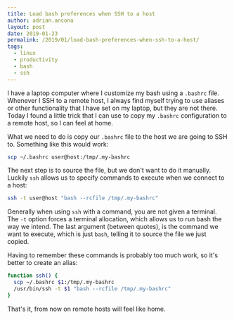 ```yaml
---
title: Load bash preferences when SSH to a host
author: adrian.ancona
layout: post
date: 2019-01-23
permalink: /2019/01/load-bash-preferences-when-ssh-to-a-host/
tags:
  - linux
  - productivity
  - bash
  - ssh
---
```


I have a laptop computer where I customize my bash using a `.bashrc` file. Whenever I SSH to a remote host, I always find myself trying to use aliases or other functionality that I have set on my laptop, but they are not there. Today I found a little trick that I can use to copy my `.bashrc` configuration to a remote host, so I can feel at home.

What we need to do is copy our `.bashrc` file to the host we are going to SSH to. Something like this would work:

```bash
scp ~/.bashrc user@host:/tmp/.my-bashrc
```

<!--more-->

The next step is to source the file, but we don't want to do it manually. Luckily `ssh` allows us to specify commands to execute when we connect to a host:

```bash
ssh -t user@host "bash --rcfile /tmp/.my-bashrc"
```

Generally when using `ssh` with a command, you are not given a terminal. The `-t` option forces a terminal allocation, which allows us to run bash the way we intend. The last argument (between quotes), is the command we want to execute, which is just `bash`, telling it to source the file we just copied.

Having to remember these commands is probably too much work, so it's better to create an alias:

```bash
function ssh() {
  scp ~/.bashrc $1:/tmp/.my-bashrc
  /usr/bin/ssh -t $1 "bash --rcfile /tmp/.my-bashrc"
}
```

That's it, from now on remote hosts will feel like home.
